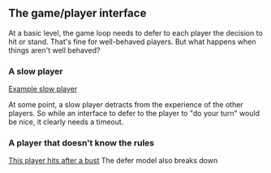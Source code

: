 ## The game/player interface

At a basic level, the game loop needs to defer to each player the decision to hit or stand. That's fine for well-behaved players.  But what happens when things aren't well behaved?

### A slow player
[Example slow player](/src/main/java/com.sweeneyb.blackjack.players.SlowPlayer.java)

At some point, a slow player detracts from the experience of the other players.  So while an interface to defer to the player to "do your turn" would be nice, it clearly needs a timeout.

### A player that doesn't know the rules
[This player hits after a bust](/src/main/java/com.sweeneyb.blackjack.players.HitTooMuchPlayer.java)
The defer model also breaks down  
